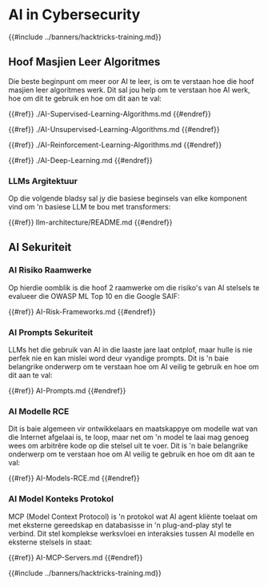 # AI in Cybersecurity

{{#include ../banners/hacktricks-training.md}}

## Hoof Masjien Leer Algoritmes

Die beste beginpunt om meer oor AI te leer, is om te verstaan hoe die hoof masjien leer algoritmes werk. Dit sal jou help om te verstaan hoe AI werk, hoe om dit te gebruik en hoe om dit aan te val:

{{#ref}}
./AI-Supervised-Learning-Algorithms.md
{{#endref}}

{{#ref}}
./AI-Unsupervised-Learning-Algorithms.md
{{#endref}}

{{#ref}}
./AI-Reinforcement-Learning-Algorithms.md
{{#endref}}

{{#ref}}
./AI-Deep-Learning.md
{{#endref}}

### LLMs Argitektuur

Op die volgende bladsy sal jy die basiese beginsels van elke komponent vind om 'n basiese LLM te bou met transformers:

{{#ref}}
llm-architecture/README.md
{{#endref}}

## AI Sekuriteit

### AI Risiko Raamwerke

Op hierdie oomblik is die hoof 2 raamwerke om die risiko's van AI stelsels te evalueer die OWASP ML Top 10 en die Google SAIF:

{{#ref}}
AI-Risk-Frameworks.md
{{#endref}}

### AI Prompts Sekuriteit

LLMs het die gebruik van AI in die laaste jare laat ontplof, maar hulle is nie perfek nie en kan mislei word deur vyandige prompts. Dit is 'n baie belangrike onderwerp om te verstaan hoe om AI veilig te gebruik en hoe om dit aan te val:

{{#ref}}
AI-Prompts.md
{{#endref}}

### AI Modelle RCE

Dit is baie algemeen vir ontwikkelaars en maatskappye om modelle wat van die Internet afgelaai is, te loop, maar net om 'n model te laai mag genoeg wees om arbitrêre kode op die stelsel uit te voer. Dit is 'n baie belangrike onderwerp om te verstaan hoe om AI veilig te gebruik en hoe om dit aan te val:

{{#ref}}
AI-Models-RCE.md
{{#endref}}

### AI Model Konteks Protokol

MCP (Model Context Protocol) is 'n protokol wat AI agent kliënte toelaat om met eksterne gereedskap en databasisse in 'n plug-and-play styl te verbind. Dit stel komplekse werksvloei en interaksies tussen AI modelle en eksterne stelsels in staat:

{{#ref}}
AI-MCP-Servers.md
{{#endref}}

{{#include ../banners/hacktricks-training.md}}

